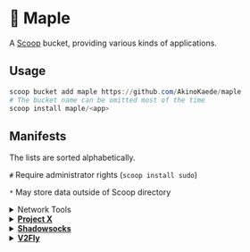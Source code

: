 # 🍁 Maple

A [Scoop](https://scoop-docs.now.sh/) bucket, providing various kinds of applications.

## Usage

```powershell
scoop bucket add maple https://github.com/AkinoKaede/maple
# The bucket name can be omitted most of the time
scoop install maple/<app>
```

## Manifests

The lists are sorted alphabetically.

`#` Require administrator rights (`scoop install sudo`)

`*` May store data outside of Scoop directory

<details>
<summary>Network Tools</strong></summary>

-   [nat-type-tester](https://github.com/HMBSbige/NatTypeTester)

</details>

<details>
<summary><strong><a href="https://xtls.github.io">Project X</a></strong></summary>

-   [xray-beta](https://github.com/XTLS/Xray-core)

</details>

<details>
<summary><strong><a href="https://shadowsocks.org">Shadowsocks</a></strong></summary>

-   [obfs-local](https://github.com/shadowsocks/simple-obfs)
-   [v2ray-plugin](https://github.com/shadowsocks/v2ray-plugin)

</details>

<details>
<summary><strong><a href="https://www.v2fly.org">V2Fly</a></strong></summary>

-   [v2ray-beta](https://github.com/v2fly/v2ray-core)
-   [v2ray-extra](https://github.com/v2fly/v2ray-core)
-   [v2ray-extra-beta](https://github.com/v2fly/v2ray-core)
-   [vmessconv](https://github.com/v2fly/vmessping)
-   [vmessping](https://github.com/v2fly/vmessping)
-   [vmessspeed](https://github.com/v2fly/vmessping)

</details>